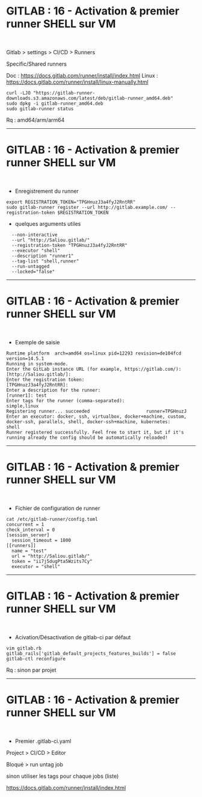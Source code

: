 # GITLAB : 16 - Activation & premier runner SHELL sur VM


<br>

Gitlab > settings > CI/CD > Runners

Specific/Shared runners

Doc : https://docs.gitlab.com/runner/install/index.html
Linux : https://docs.gitlab.com/runner/install/linux-manually.html

```
curl -LJO "https://gitlab-runner-downloads.s3.amazonaws.com/latest/deb/gitlab-runner_amd64.deb"
sudo dpkg -i gitlab-runner_amd64.deb
sudo gitlab-runner status
```

Rq : amd64/arm/arm64

----------------------------------------------------------------------------------------------------

# GITLAB : 16 - Activation & premier runner SHELL sur VM


<br>

* Enregistrement du runner

```
export REGISTRATION_TOKEN="TPGHnuzJ3a4fyJ2RntRR"
sudo gitlab-runner register --url http://gitlab.example.com/ --registration-token $REGISTRATION_TOKEN
```

* quelques arguments utiles

```
  --non-interactive
  --url "http://Saliou.gitlab/"
  --registration-token "TPGHnuzJ3a4fyJ2RntRR"
  --executor "shell"
  --description "runner1"
  --tag-list "shell,runner"
  --run-untagged
  --locked="false"
```

----------------------------------------------------------------------------------------------------

# GITLAB : 16 - Activation & premier runner SHELL sur VM


<br>

* Exemple de saisie

```
Runtime platform  arch=amd64 os=linux pid=12293 revision=de104fcd version=14.5.1
Running in system-mode.                            
Enter the GitLab instance URL (for example, https://gitlab.com/):
[http://Saliou.gitlab/]: 
Enter the registration token:
[TPGHnuzJ3a4fyJ2RntRR]: 
Enter a description for the runner:
[runner1]: test
Enter tags for the runner (comma-separated):
simple,linux 
Registering runner... succeeded                     runner=TPGHnuzJ
Enter an executor: docker, ssh, virtualbox, docker+machine, custom, docker-ssh, parallels, shell, docker-ssh+machine, kubernetes:
shell
Runner registered successfully. Feel free to start it, but if it's running already the config should be automatically reloaded! 
```

----------------------------------------------------------------------------------------------------

# GITLAB : 16 - Activation & premier runner SHELL sur VM


<br>

* Fichier de configuration de runner

```
cat /etc/gitlab-runner/config.toml 
concurrent = 1
check_interval = 0
[session_server]
  session_timeout = 1800
[[runners]]
  name = "test"
  url = "http://Saliou.gitlab/"
  token = "ii7j5dugPta5Wzits7Cy"
  executor = "shell"
```

----------------------------------------------------------------------------------------------------

# GITLAB : 16 - Activation & premier runner SHELL sur VM


<br>

* Acivation/Désactivation de gitlab-ci par défaut

```
vim gitlab.rb
gitlab_rails['gitlab_default_projects_features_builds'] = false
gitlab-ctl reconfigure
```

Rq : sinon par projet

----------------------------------------------------------------------------------------------------

# GITLAB : 16 - Activation & premier runner SHELL sur VM


<br>

* Premier .gitlab-ci.yaml

Project > CI/CD > Editor

Bloqué > run untag job

sinon utiliser les tags pour chaque jobs (liste)



https://docs.gitlab.com/runner/install/index.html
